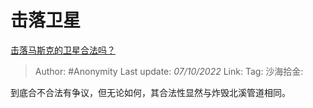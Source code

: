 # 击落卫星
[击落马斯克的卫星合法吗？](https://www.zhihu.com/question/530087022/answer/2699189469)

> Author: #Anonymity
> Last update: *07/10/2022*
> Link:
> Tag:
> 沙海拾金:

到底合不合法有争议，但无论如何，其合法性显然与炸毁北溪管道相同。
